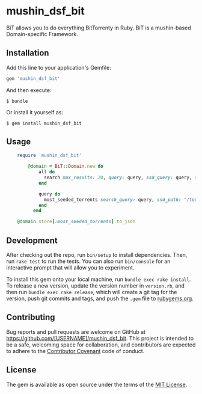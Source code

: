 # mushin_dsf_bit
BiT allows you to do everything BitTorrenty in Ruby. BiT is a mushin-based Domain-specific Framework.

## Installation

Add this line to your application's Gemfile:

```ruby
gem 'mushin_dsf_bit'
```

And then execute:

    $ bundle

Or install it yourself as:

    $ gem install mushin_dsf_bit

## Usage

```ruby
	require 'mushin_dsf_bit'

      	@domain = BiT::Domain.new do  
            all do  
              search max_results: 20, query: query, ssd_query: query, ssd_path: "/torrent_bots"
            end 

            query do  
              most_seeded_torrents search_query: query, ssd_path: "/torrent_bots" 
            end 
          end 

	@domain.store[:most_seeded_torrents].to_json
```

## Development

After checking out the repo, run `bin/setup` to install dependencies. Then, run `rake test` to run the tests. You can also run `bin/console` for an interactive prompt that will allow you to experiment.

To install this gem onto your local machine, run `bundle exec rake install`. To release a new version, update the version number in `version.rb`, and then run `bundle exec rake release`, which will create a git tag for the version, push git commits and tags, and push the `.gem` file to [rubygems.org](https://rubygems.org).

## Contributing

Bug reports and pull requests are welcome on GitHub at https://github.com/[USERNAME]/mushin_dsf_bit. This project is intended to be a safe, welcoming space for collaboration, and contributors are expected to adhere to the [Contributor Covenant](http://contributor-covenant.org) code of conduct.


## License

The gem is available as open source under the terms of the [MIT License](http://opensource.org/licenses/MIT).

